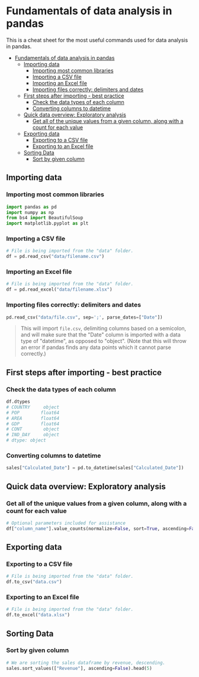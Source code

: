 # Fundamentals of data analysis in pandas

This is a cheat sheet for the most useful commands used for data analysis in pandas.

<!-- TOC -->

- [Fundamentals of data analysis in pandas](#fundamentals-of-data-analysis-in-pandas)
  - [Importing data](#importing-data)
    - [Importing most common libraries](#importing-most-common-libraries)
    - [Importing a CSV file](#importing-a-csv-file)
    - [Importing an Excel file](#importing-an-excel-file)
    - [Importing files correctly: delimiters and dates](#importing-files-correctly-delimiters-and-dates)
  - [First steps after importing - best practice](#first-steps-after-importing---best-practice)
    - [Check the data types of each column](#check-the-data-types-of-each-column)
    - [Converting columns to datetime](#converting-columns-to-datetime)
  - [Quick data overview: Exploratory analysis](#quick-data-overview-exploratory-analysis)
    - [Get all of the unique values from a given column, along with a count for each value](#get-all-of-the-unique-values-from-a-given-column-along-with-a-count-for-each-value)
  - [Exporting data](#exporting-data)
    - [Exporting to a CSV file](#exporting-to-a-csv-file)
    - [Exporting to an Excel file](#exporting-to-an-excel-file)
  - [Sorting Data](#sorting-data)
    - [Sort by given column](#sort-by-given-column)

<!-- /TOC -->

## Importing data

### Importing most common libraries

```python
import pandas as pd
import numpy as np
from bs4 import BeautifulSoup
import matplotlib.pyplot as plt
```

### Importing a CSV file

```python
# File is being imported from the "data" folder.
df = pd.read_csv("data/filename.csv")
```

### Importing an Excel file

```python
# File is being imported from the "data" folder.
df = pd.read_excel("data/filename.xlsx")
```

### Importing files correctly: delimiters and dates

```python
pd.read_csv("data/file.csv", sep=';', parse_dates=["Date"])
```

> This will import `file.csv`, delimiting columns based on a semicolon, and will make sure that the "Date" column is imported with a data type of "datetime", as opposed to "object". (Note that this will throw an error if pandas finds any data points which it cannot parse correctly.)

## First steps after importing - best practice

### Check the data types of each column

```python
df.dtypes
# COUNTRY     object
# POP        float64
# AREA       float64
# GDP        float64
# CONT        object
# IND_DAY     object
# dtype: object
```

### Converting columns to datetime

```python
sales["Calculated_Date"] = pd.to_datetime(sales["Calculated_Date"])
```

## Quick data overview: Exploratory analysis

### Get all of the unique values from a given column, along with a count for each value

```python
# Optional parameters included for assistance
df["column_name"].value_counts(normalize=False, sort=True, ascending=False, bins=None, dropna=True)
```

## Exporting data

### Exporting to a CSV file

```python
# File is being imported from the "data" folder.
df.to_csv("data.csv")
```

### Exporting to an Excel file

```python
# File is being imported from the "data" folder.
df.to_excel("data.xlsx")
```

## Sorting Data

### Sort by given column

```python
# We are sorting the sales dataframe by revenue, descending.
sales.sort_values(["Revenue"], ascending=False).head(5)
```
